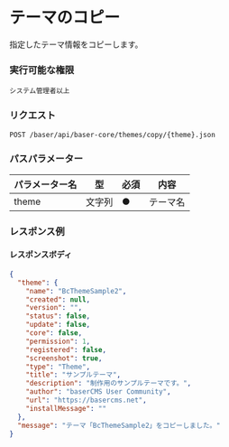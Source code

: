 # テーマのコピー

指定したテーマ情報をコピーします。

### 実行可能な権限
```
システム管理者以上
```

### リクエスト
```
POST /baser/api/baser-core/themes/copy/{theme}.json
``` 

### パスパラメーター

| パラメーター名   | 型   | 必須  | 内容   |
|-----------|-----|-----|------|
| theme        | 文字列  | ●   | テーマ名 |

### レスポンス例
#### レスポンスボディ
```json
{
  "theme": {
    "name": "BcThemeSample2",
    "created": null,
    "version": "",
    "status": false,
    "update": false,
    "core": false,
    "permission": 1,
    "registered": false,
    "screenshot": true,
    "type": "Theme",
    "title": "サンプルテーマ",
    "description": "制作用のサンプルテーマです。",
    "author": "baserCMS User Community",
    "url": "https://basercms.net",
    "installMessage": ""
  },
  "message": "テーマ「BcThemeSample2」をコピーしました。"
}

```
